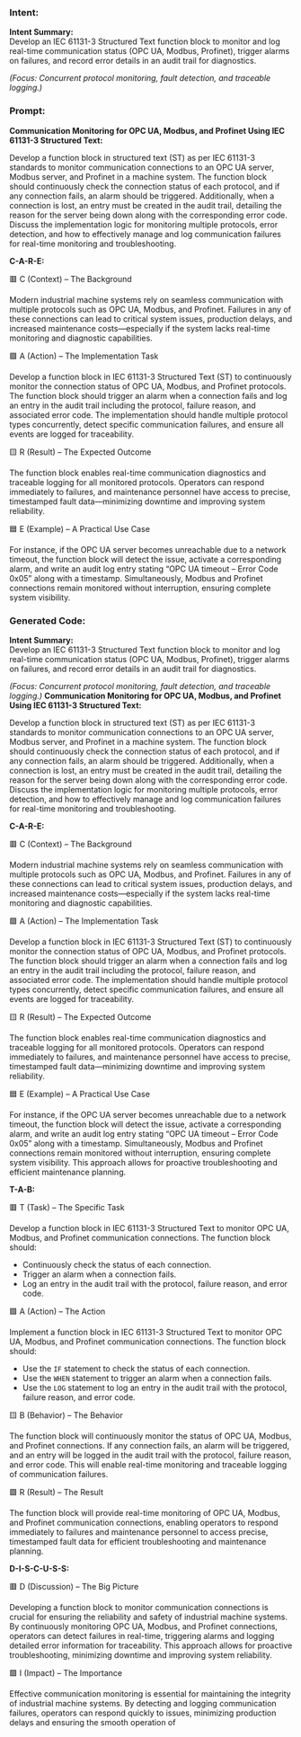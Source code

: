 ### Intent:
**Intent Summary:**  
Develop an IEC 61131-3 Structured Text function block to monitor and log real-time communication status (OPC UA, Modbus, Profinet), trigger alarms on failures, and record error details in an audit trail for diagnostics.  

*(Focus: Concurrent protocol monitoring, fault detection, and traceable logging.)*

### Prompt:
**Communication Monitoring for OPC UA, Modbus, and Profinet Using IEC 61131-3 Structured Text:**

Develop a function block in structured text (ST) as per IEC 61131-3 standards to monitor communication connections to an OPC UA server, Modbus server, and Profinet in a machine system. The function block should continuously check the connection status of each protocol, and if any connection fails, an alarm should be triggered. Additionally, when a connection is lost, an entry must be created in the audit trail, detailing the reason for the server being down along with the corresponding error code. Discuss the implementation logic for monitoring multiple protocols, error detection, and how to effectively manage and log communication failures for real-time monitoring and troubleshooting.

**C-A-R-E:**

🟥 C (Context) – The Background

Modern industrial machine systems rely on seamless communication with multiple protocols such as OPC UA, Modbus, and Profinet. Failures in any of these connections can lead to critical system issues, production delays, and increased maintenance costs—especially if the system lacks real-time monitoring and diagnostic capabilities.

🟩 A (Action) – The Implementation Task

Develop a function block in IEC 61131-3 Structured Text (ST) to continuously monitor the connection status of OPC UA, Modbus, and Profinet protocols. The function block should trigger an alarm when a connection fails and log an entry in the audit trail including the protocol, failure reason, and associated error code. The implementation should handle multiple protocol types concurrently, detect specific communication failures, and ensure all events are logged for traceability.

🟨 R (Result) – The Expected Outcome

The function block enables real-time communication diagnostics and traceable logging for all monitored protocols. Operators can respond immediately to failures, and maintenance personnel have access to precise, timestamped fault data—minimizing downtime and improving system reliability.

🟦 E (Example) – A Practical Use Case

For instance, if the OPC UA server becomes unreachable due to a network timeout, the function block will detect the issue, activate a corresponding alarm, and write an audit log entry stating “OPC UA timeout – Error Code 0x05” along with a timestamp. Simultaneously, Modbus and Profinet connections remain monitored without interruption, ensuring complete system visibility.

### Generated Code:
**Intent Summary:**  
Develop an IEC 61131-3 Structured Text function block to monitor and log real-time communication status (OPC UA, Modbus, Profinet), trigger alarms on failures, and record error details in an audit trail for diagnostics.  

*(Focus: Concurrent protocol monitoring, fault detection, and traceable logging.)*
**Communication Monitoring for OPC UA, Modbus, and Profinet Using IEC 61131-3 Structured Text:**

Develop a function block in structured text (ST) as per IEC 61131-3 standards to monitor communication connections to an OPC UA server, Modbus server, and Profinet in a machine system. The function block should continuously check the connection status of each protocol, and if any connection fails, an alarm should be triggered. Additionally, when a connection is lost, an entry must be created in the audit trail, detailing the reason for the server being down along with the corresponding error code. Discuss the implementation logic for monitoring multiple protocols, error detection, and how to effectively manage and log communication failures for real-time monitoring and troubleshooting.

**C-A-R-E:**

🟥 C (Context) – The Background

Modern industrial machine systems rely on seamless communication with multiple protocols such as OPC UA, Modbus, and Profinet. Failures in any of these connections can lead to critical system issues, production delays, and increased maintenance costs—especially if the system lacks real-time monitoring and diagnostic capabilities.

🟩 A (Action) – The Implementation Task

Develop a function block in IEC 61131-3 Structured Text (ST) to continuously monitor the connection status of OPC UA, Modbus, and Profinet protocols. The function block should trigger an alarm when a connection fails and log an entry in the audit trail including the protocol, failure reason, and associated error code. The implementation should handle multiple protocol types concurrently, detect specific communication failures, and ensure all events are logged for traceability.

🟨 R (Result) – The Expected Outcome

The function block enables real-time communication diagnostics and traceable logging for all monitored protocols. Operators can respond immediately to failures, and maintenance personnel have access to precise, timestamped fault data—minimizing downtime and improving system reliability.

🟦 E (Example) – A Practical Use Case

For instance, if the OPC UA server becomes unreachable due to a network timeout, the function block will detect the issue, activate a corresponding alarm, and write an audit log entry stating “OPC UA timeout – Error Code 0x05” along with a timestamp. Simultaneously, Modbus and Profinet connections remain monitored without interruption, ensuring complete system visibility. This approach allows for proactive troubleshooting and efficient maintenance planning.

**T-A-B:**

🟥 T (Task) – The Specific Task

Develop a function block in IEC 61131-3 Structured Text to monitor OPC UA, Modbus, and Profinet communication connections. The function block should:

* Continuously check the status of each connection.
* Trigger an alarm when a connection fails.
* Log an entry in the audit trail with the protocol, failure reason, and error code.

🟩 A (Action) – The Action

Implement a function block in IEC 61131-3 Structured Text to monitor OPC UA, Modbus, and Profinet communication connections. The function block should:

* Use the `IF` statement to check the status of each connection.
* Use the `WHEN` statement to trigger an alarm when a connection fails.
* Use the `LOG` statement to log an entry in the audit trail with the protocol, failure reason, and error code.

🟨 B (Behavior) – The Behavior

The function block will continuously monitor the status of OPC UA, Modbus, and Profinet connections. If any connection fails, an alarm will be triggered, and an entry will be logged in the audit trail with the protocol, failure reason, and error code. This will enable real-time monitoring and traceable logging of communication failures.

🟩 R (Result) – The Result

The function block will provide real-time monitoring of OPC UA, Modbus, and Profinet communication connections, enabling operators to respond immediately to failures and maintenance personnel to access precise, timestamped fault data for efficient troubleshooting and maintenance planning.

**D-I-S-C-U-S-S:**

🟥 D (Discussion) – The Big Picture

Developing a function block to monitor communication connections is crucial for ensuring the reliability and safety of industrial machine systems. By continuously monitoring OPC UA, Modbus, and Profinet connections, operators can detect failures in real-time, triggering alarms and logging detailed error information for traceability. This approach allows for proactive troubleshooting, minimizing downtime and improving system reliability.

🟩 I (Impact) – The Importance

Effective communication monitoring is essential for maintaining the integrity of industrial machine systems. By detecting and logging communication failures, operators can respond quickly to issues, minimizing production delays and ensuring the smooth operation of
